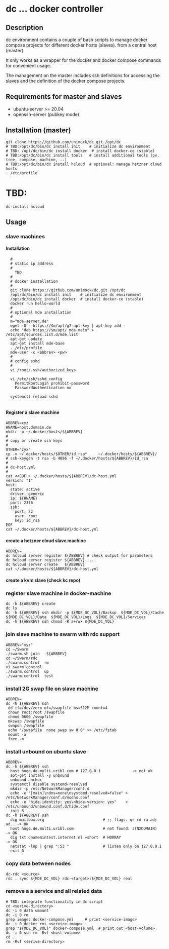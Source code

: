 # dc  ... docker controller

## Description

dc environment contains a couple of bash scripts to manage docker compose projects for different docker hosts (slaves).
from a central host (master).

It only works as a wrapper for the docker and docker compose commands for convenient usage.

The management on the master includes ssh definitions for accessing the slaves and the definition of the docker compose projects.


## Requirements for master and slaves
 * ubuntu-server >= 20.04
 * openssh-server (pubkey mode)

## Installation (master)
```
git clone https://github.com/unimock/dc.git /opt/dc
# TBD:/opt/dc/bin/dc install init    # initialize dc environment
# TBD: /opt/dc/bin/dc install docker  # install docker-ce (stable)
# TBD:/opt/dc/bin/dc install tools   # install additional tools (pv, tree, compose, machine, ..)
# TBD:/opt/dc/bin/dc install hcloud  # optional: manage hetzner cloud hosts
. /etc/profile
```

# TBD:

```
dc-install hcloud
```


## Usage

### slave machines

#### Installation

```
  #
  # static ip address
  #
    TBD
  #
  # docker installation
  #
  git clone https://github.com/unimock/dc.git /opt/dc
  /opt/dc/bin/dc install init    # initialize dc environment
  /opt/dc/bin/dc install docker  # install docker-ce (stable)
  docker run hello-world
  #
  # optional mde installation
  #
  m="mde-server.de"
  wget -O - https://$m/apt/g7-apt-key | apt-key add -
  echo "deb https://$m/apt/ mde main" > /etc/apt/sources.list.d/mde.list
  apt-get update
  apt-get install mde-base
  . /etc/profile
  mde-user -c <abbrev> <pw>
  #
  # config sshd
  #
  vi /root/.ssh/authorized_keys

  vi /etc/ssh/sshd_config
    PermitRootLogin prohibit-password
    PasswordAuthentication no
  
  systemctl reload sshd
  
```

#### Register a slave machine
```
ABBREV=xyz
HNAME=host.domain.de
mkdir -p ~/.docker/hosts/${ABBREV}
#
# copy or create ssh keys
#
OTHER="zyx"
cp -v ~/.docker/hosts/$OTHER/id_rsa*     ~/.docker/hosts/${ABBREV}/
# ssh-keygen -t rsa -b 4096 -f ~/.docker/hosts/${ABBREV}/id_rsa
#
# dc-host.yml
#
cat <<EOF > ~/.docker/hosts/${ABBREV}/dc-host.yml
version: "1"
host:
  state: active
  driver: generic
  ip: ${HNAME}
  port: 2376
  ssh:
    port: 22
    user: root
    key: id_rsa
EOF
cat ~/.docker/hosts/${ABBREV}/dc-host.yml
```

#### create a hetzner cloud slave machine

```
ABBREV=
dc hcloud server register ${ABBREV} # check output for parameters
dc hcloud server register ${ABBREV} ....
dc hcloud server create   ${ABBREV}
cat ~/.docker/hosts/${ABBREV}/dc-host.yml
```
#### create a kvm slave (check kc repo)

### register slave machine in docker-machine

```
dc -h ${ABBREV} create
dc ls
dc -h ${ABBREV} ssh mkdir -p ${MDE_DC_VOL}/Backup  ${MDE_DC_VOL}/Cache  ${MDE_DC_VOL}/Data  ${MDE_DC_VOL}/Logs  ${MDE_DC_VOL}/Services
dc -h ${ABBREV} ssh chmod -R a+rwx ${MDE_DC_VOL}
```

### join slave machine to swarm with rdc support
```
ABBREV="xyz"
cd ~/Swarm
./swarm.sh join   ${ABBREV}
cd ~/Swarm/rdc
./swarm.control  rm
vi swarm.control
./swarm.control  up
./swarm.control  test
```

### install 2G swap file on slave machine
```
ABBREV=
dc -h ${ABBREV} ssh
 dd if=/dev/zero of=/swapfile bs=512M count=4
 chown root:root /swapfile
 chmod 0600 /swapfile
 mkswap /swapfile
 swapon /swapfile
 echo "/swapfile  none swap sw 0 0" >> /etc/fstab
 mount -a
 free -m
```

### install unbound on ubuntu slave
```
ABBREV=
dc -h ${ABBREV} ssh
  host hugo.de.multi.uribl.com # 127.0.0.1              -> not ok
  apt-get install -y unbound
  unbound-anchor
  systemctl disable systemd-resolved
  mkdir -p /etc/NetworkManager/conf.d
  echo -e "[main]\ndns=none\nsystemd-resolved=false" > /etc/NetworkManager/conf.d/nodns.conf
  echo -e "hide-identity: yes\nhide-version: yes"    > /etc/unbound/unbound.conf.d/hide.conf
  init 6
dc -h ${ABBREV} ssh
  dig mailbox.org                          # ;; flags: qr rd ra ad;    ad...-> OK
  host hugo.de.multi.uribl.com             # not found: 3(NXDOMAIN)         -> OK
  dig txt qnamemintest.internet.nl +short  # HORRAY                         -> OK
  netstat -lnp | grep ":53 "               # listen only on 127.0.0.1
  exit 0
```
### copy data between nodes
```
dc-rdc <source>
rdc . sync ${MDE_DC_VOL} rdc-<target>:${MDE_DC_VOL} real
```

### remove a a service and all related data
```
# TBD: integrate functionality in dc script
cd <serive-directory>
dc -i 0 data umount
dc -i 0 rm
grep image: docker-compose.yml     # print <service-image>
dc -i 0 docker rmi <service-image>
grep "${MDE_DC_VOL}" docker-compose.yml  # print out <host-volume>
dc -i 0 ssh rm -Rvf <host-volume>
cd ..
rm -Rvf <serive-directory>
```
